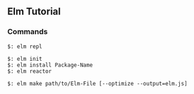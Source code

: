 ## Elm Tutorial

### Commands

```
$: elm repl

$: elm init
$: elm install Package-Name
$: elm reactor

$: elm make path/to/Elm-File [--optimize --output=elm.js]
```
